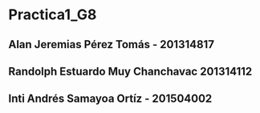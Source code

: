 # Practica1_G8
##  Alan Jeremias Pérez Tomás - 201314817
## Randolph Estuardo Muy Chanchavac 201314112
## Inti Andrés Samayoa Ortíz - 201504002